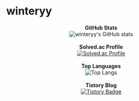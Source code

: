 # winteryy

<p align="center">
  <strong>GitHub Stats</strong><br>
  <img src="https://github-readme-stats.vercel.app/api?username=winteryy&show_icons=true&theme=dracula" alt="winteryy's GitHub stats" />
  <br><br>
  <strong>Solved.ac Profile</strong><br>
  <a href="https://solved.ac/lhk9805"><img src="http://mazassumnida.wtf/api/generate_badge?boj=lhk9805" alt="Solved.ac Profile" /></a>
  <br><br>
  <strong>Top Languages</strong><br>
  <img src="https://github-readme-stats.vercel.app/api/top-langs/?username=winteryy&layout=compact&theme=dracula" alt="Top Langs" />
  <br><br>
  <strong>Tistory Blog</strong><br>
  <a href="https://winterry.tistory.com/"><img src="https://img.shields.io/badge/LINK-FF5A4A?style=flat&logoColor=white" alt="Tistory Badge" /></a>
</p>
